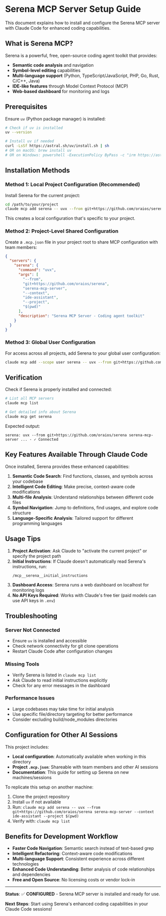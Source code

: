 # Serena MCP Server Setup Guide

This document explains how to install and configure the Serena MCP server with Claude Code for enhanced coding capabilities.

## What is Serena MCP?

Serena is a powerful, free, open-source coding agent toolkit that provides:
- **Semantic code analysis** and navigation
- **Symbol-level editing** capabilities  
- **Multi-language support** (Python, TypeScript/JavaScript, PHP, Go, Rust, C/C++, Java)
- **IDE-like features** through Model Context Protocol (MCP)
- **Web-based dashboard** for monitoring and logs

## Prerequisites

Ensure `uv` (Python package manager) is installed:

```bash
# Check if uv is installed
uv --version

# Install uv if needed
curl -LsSf https://astral.sh/uv/install.sh | sh
# OR on macOS: brew install uv  
# OR on Windows: powershell -ExecutionPolicy ByPass -c "irm https://astral.sh/uv/install.ps1 | iex"
```

## Installation Methods

### Method 1: Local Project Configuration (Recommended)

Install Serena for the current project:

```bash
cd /path/to/your/project
claude mcp add serena -- uvx --from git+https://github.com/oraios/serena serena-mcp-server --context ide-assistant --project $(pwd)
```

This creates a local configuration that's specific to your project.

### Method 2: Project-Level Shared Configuration

Create a `.mcp.json` file in your project root to share MCP configuration with team members:

```json
{
  "servers": {
    "serena": {
      "command": "uvx",
      "args": [
        "--from",
        "git+https://github.com/oraios/serena",
        "serena-mcp-server",
        "--context",
        "ide-assistant",
        "--project",
        "$(pwd)"
      ],
      "description": "Serena MCP Server - Coding agent toolkit"
    }
  }
}
```

### Method 3: Global User Configuration

For access across all projects, add Serena to your global user configuration:

```bash
claude mcp add --scope user serena -- uvx --from git+https://github.com/oraios/serena serena-mcp-server --context ide-assistant
```

## Verification

Check if Serena is properly installed and connected:

```bash
# List all MCP servers
claude mcp list

# Get detailed info about Serena
claude mcp get serena
```

Expected output:
```
serena: uvx --from git+https://github.com/oraios/serena serena-mcp-server ... - ✓ Connected
```

## Key Features Available Through Claude Code

Once installed, Serena provides these enhanced capabilities:

1. **Semantic Code Search**: Find functions, classes, and symbols across your codebase
2. **Intelligent Code Editing**: Make precise, context-aware code modifications
3. **Multi-file Analysis**: Understand relationships between different code files
4. **Symbol Navigation**: Jump to definitions, find usages, and explore code structure
5. **Language-Specific Analysis**: Tailored support for different programming languages

## Usage Tips

1. **Project Activation**: Ask Claude to "activate the current project" or specify the project path
2. **Initial Instructions**: If Claude doesn't automatically read Serena's instructions, run:
   ```
   /mcp__serena__initial_instructions
   ```
3. **Dashboard Access**: Serena runs a web dashboard on localhost for monitoring logs
4. **No API Keys Required**: Works with Claude's free tier (paid models can use API keys in `.env`)

## Troubleshooting

### Server Not Connected
- Ensure `uv` is installed and accessible
- Check network connectivity for git clone operations
- Restart Claude Code after configuration changes

### Missing Tools
- Verify Serena is listed in `claude mcp list`
- Ask Claude to read initial instructions explicitly
- Check for any error messages in the dashboard

### Performance Issues
- Large codebases may take time for initial analysis
- Use specific file/directory targeting for better performance
- Consider excluding build/node_modules directories

## Configuration for Other AI Sessions

This project includes:
- **Local configuration**: Automatically available when working in this directory
- **Project `.mcp.json`**: Shareable with team members and other AI sessions
- **Documentation**: This guide for setting up Serena on new machines/sessions

To replicate this setup on another machine:
1. Clone the project repository
2. Install `uv` if not available
3. Run: `claude mcp add serena -- uvx --from git+https://github.com/oraios/serena serena-mcp-server --context ide-assistant --project $(pwd)`
4. Verify with: `claude mcp list`

## Benefits for Development Workflow

- **Faster Code Navigation**: Semantic search instead of text-based grep
- **Intelligent Refactoring**: Context-aware code modifications
- **Multi-language Support**: Consistent experience across different technologies
- **Enhanced Code Understanding**: Better analysis of code relationships and dependencies
- **Free and Open Source**: No licensing costs or vendor lock-in

---

**Status**: ✅ **CONFIGURED** - Serena MCP server is installed and ready for use.

**Next Steps**: Start using Serena's enhanced coding capabilities in your Claude Code sessions!